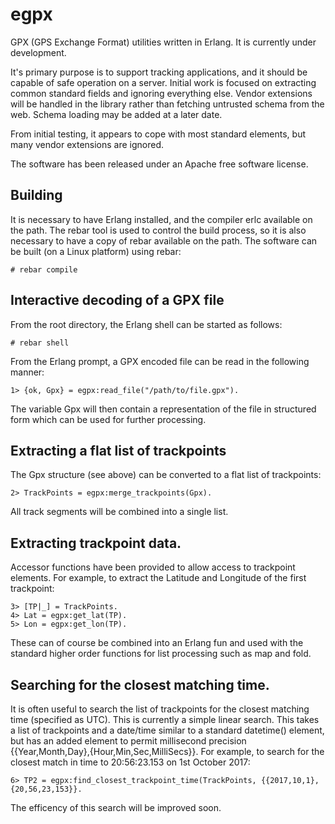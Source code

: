 # egpx
GPX (GPS Exchange Format) utilities written in Erlang. It is currently under development. 

It's primary purpose is to support tracking applications, and it should be capable of safe operation on a server. Initial work is focused on extracting common standard fields and ignoring everything else. Vendor extensions will be handled in the library rather than fetching untrusted schema from the web. Schema loading may be added at a later date.

From initial testing, it appears to cope with most standard elements, but many vendor extensions are ignored.

The software has been released under an Apache free software license.
## Building
It is necessary to have Erlang installed, and the compiler erlc available on the path. The rebar tool is used to control the build process, so it is also necessary to have a copy of rebar available on the path. The software can be built (on a Linux platform) using rebar:
```
# rebar compile
```
## Interactive decoding of a GPX file
From the root directory, the Erlang shell can be started as follows:
```
# rebar shell
```
From the Erlang prompt, a GPX encoded file can be read in the following manner: 
```
1> {ok, Gpx} = egpx:read_file("/path/to/file.gpx").
```
The variable Gpx will then contain a representation of the file in structured form which can be used for further processing.

## Extracting a flat list of trackpoints
The Gpx structure (see above) can be converted to a flat list of trackpoints:
```
2> TrackPoints = egpx:merge_trackpoints(Gpx).
```
All track segments will be combined into a single list.

## Extracting trackpoint data.
Accessor functions have been provided to allow access to trackpoint elements. For example, to extract the Latitude and Longitude of the first trackpoint:
```
3> [TP|_] = TrackPoints.
4> Lat = egpx:get_lat(TP).
5> Lon = egpx:get_lon(TP).
```
These can of course be combined into an Erlang fun and used with the standard higher order functions for list processing such as map and fold.

## Searching for the closest matching time.
It is often useful to search the list of trackpoints for the closest matching time (specified as UTC). This is currently a simple linear search. This takes a list of trackpoints and a date/time similar to a standard datetime() element, but has an added element to permit millisecond precision {{Year,Month,Day},{Hour,Min,Sec,MilliSecs}}. For example, to search for the closest match in time to 20:56:23.153 on 1st October 2017:
```
6> TP2 = egpx:find_closest_trackpoint_time(TrackPoints, {{2017,10,1},{20,56,23,153}}.
```
The efficency of this search will be improved soon.

